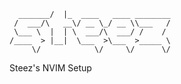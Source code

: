 ```          __                        
  _______/  |_  ____   ____ ________
 /  ___/\   __\/ __ \_/ __ \\___   /
 \___ \  |  | \  ___/\  ___/ /    / 
/____  > |__|  \___  >\___  >_____ \
     \/            \/     \/      \/
```
Steez's NVIM Setup

